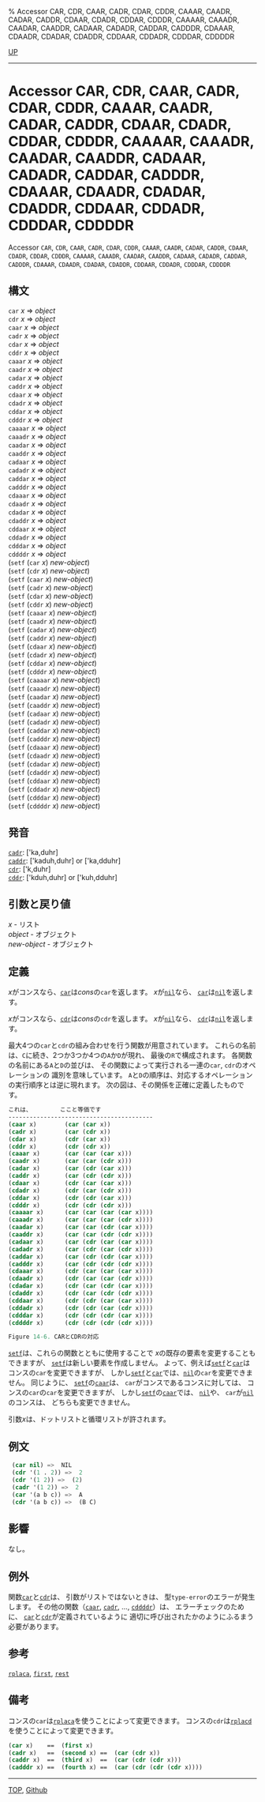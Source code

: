 % Accessor CAR, CDR, CAAR, CADR, CDAR, CDDR, CAAAR, CAADR, CADAR, CADDR, CDAAR, CDADR, CDDAR, CDDDR, CAAAAR, CAAADR, CAADAR, CAADDR, CADAAR, CADADR, CADDAR, CADDDR, CDAAAR, CDAADR, CDADAR, CDADDR, CDDAAR, CDDADR, CDDDAR, CDDDDR

[UP](14.2.html)  

---

# Accessor **CAR, CDR, CAAR, CADR, CDAR, CDDR, CAAAR, CAADR, CADAR, CADDR, CDAAR, CDADR, CDDAR, CDDDR, CAAAAR, CAAADR, CAADAR, CAADDR, CADAAR, CADADR, CADDAR, CADDDR, CDAAAR, CDAADR, CDADAR, CDADDR, CDDAAR, CDDADR, CDDDAR, CDDDDR**


Accessor `CAR`, `CDR`,
`CAAR`, `CADR`, `CDAR`, `CDDR`,
`CAAAR`, `CAADR`, `CADAR`, `CADDR`,
`CDAAR`, `CDADR`, `CDDAR`, `CDDDR`,
`CAAAAR`, `CAAADR`, `CAADAR`, `CAADDR`,
`CADAAR`, `CADADR`, `CADDAR`, `CADDDR`,
`CDAAAR`, `CDAADR`, `CDADAR`, `CDADDR`,
`CDDAAR`, `CDDADR`, `CDDDAR`, `CDDDDR`


## 構文

`car` *x* => *object*  
`cdr` *x* => *object*  
`caar` *x* => *object*  
`cadr` *x* => *object*  
`cdar` *x* => *object*  
`cddr` *x* => *object*  
`caaar` *x* => *object*  
`caadr` *x* => *object*  
`cadar` *x* => *object*  
`caddr` *x* => *object*  
`cdaar` *x* => *object*  
`cdadr` *x* => *object*  
`cddar` *x* => *object*  
`cdddr` *x* => *object*  
`caaaar` *x* => *object*  
`caaadr` *x* => *object*  
`caadar` *x* => *object*  
`caaddr` *x* => *object*  
`cadaar` *x* => *object*  
`cadadr` *x* => *object*  
`caddar` *x* => *object*  
`cadddr` *x* => *object*  
`cdaaar` *x* => *object*  
`cdaadr` *x* => *object*  
`cdadar` *x* => *object*  
`cdaddr` *x* => *object*  
`cddaar` *x* => *object*  
`cddadr` *x* => *object*  
`cdddar` *x* => *object*  
`cddddr` *x* => *object*  
(`setf` (`car` *x*) *new-object*)  
(`setf` (`cdr` *x*) *new-object*)  
(`setf` (`caar` *x*) *new-object*)  
(`setf` (`cadr` *x*) *new-object*)  
(`setf` (`cdar` *x*) *new-object*)  
(`setf` (`cddr` *x*) *new-object*)  
(`setf` (`caaar` *x*) *new-object*)  
(`setf` (`caadr` *x*) *new-object*)  
(`setf` (`cadar` *x*) *new-object*)  
(`setf` (`caddr` *x*) *new-object*)  
(`setf` (`cdaar` *x*) *new-object*)  
(`setf` (`cdadr` *x*) *new-object*)  
(`setf` (`cddar` *x*) *new-object*)  
(`setf` (`cdddr` *x*) *new-object*)  
(`setf` (`caaaar` *x*) *new-object*)  
(`setf` (`caaadr` *x*) *new-object*)  
(`setf` (`caadar` *x*) *new-object*)  
(`setf` (`caaddr` *x*) *new-object*)  
(`setf` (`cadaar` *x*) *new-object*)  
(`setf` (`cadadr` *x*) *new-object*)  
(`setf` (`caddar` *x*) *new-object*)  
(`setf` (`cadddr` *x*) *new-object*)  
(`setf` (`cdaaar` *x*) *new-object*)  
(`setf` (`cdaadr` *x*) *new-object*)  
(`setf` (`cdadar` *x*) *new-object*)  
(`setf` (`cdaddr` *x*) *new-object*)  
(`setf` (`cddaar` *x*) *new-object*)  
(`setf` (`cddadr` *x*) *new-object*)  
(`setf` (`cdddar` *x*) *new-object*)  
(`setf` (`cddddr` *x*) *new-object*)


## 発音

[`cadr`](14.2.car.html): ['ka,duhr]  
[`caddr`](14.2.car.html): ['kaduh,duhr] or ['ka,dduhr]  
[`cdr`](14.2.car.html): ['k,duhr]  
[`cddr`](14.2.car.html): ['kduh,duhr] or ['kuh,dduhr]


## 引数と戻り値

*x* - リスト  
*object* - オブジェクト  
*new-object* - オブジェクト


## 定義

*x*がコンスなら、[`car`](14.2.car.html)は*cons*の`car`を返します。
*x*が[`nil`](5.3.nil-variable.html)なら、 [`car`](14.2.car.html)は[`nil`](5.3.nil-variable.html)を返します。

*x*がコンスなら、[`cdr`](14.2.car.html)は*cons*の`cdr`を返します。
*x*が[`nil`](5.3.nil-variable.html)なら、 [`cdr`](14.2.car.html)は[`nil`](5.3.nil-variable.html)を返します。

最大4つの`car`と`cdr`の組み合わせを行う関数が用意されています。
これらの名前は、`C`に続き、2つか3つか4つの`A`か`D`が現れ、
最後の`R`で構成されます。
各関数の名前にある`A`と`D`の並びは、
その関数によって実行される一連の`car`, `cdr`のオペレーションの
識別を意味しています。
`A`と`D`の順序は、対応するオペレーションの実行順序とは逆に現れます。
次の図は、その関係を正確に定義したものです。

```lisp
これは、        ここと等価です
-----------------------------------------
(caar x)        (car (car x))
(cadr x)        (car (cdr x))
(cdar x)        (cdr (car x))
(cddr x)        (cdr (cdr x))
(caaar x)       (car (car (car x)))
(caadr x)       (car (car (cdr x)))
(cadar x)       (car (cdr (car x)))
(caddr x)       (car (cdr (cdr x)))
(cdaar x)       (cdr (car (car x)))
(cdadr x)       (cdr (car (cdr x)))
(cddar x)       (cdr (cdr (car x)))
(cdddr x)       (cdr (cdr (cdr x)))
(caaaar x)      (car (car (car (car x))))
(caaadr x)      (car (car (car (cdr x))))
(caadar x)      (car (car (cdr (car x))))
(caaddr x)      (car (car (cdr (cdr x))))
(cadaar x)      (car (cdr (car (car x))))
(cadadr x)      (car (cdr (car (cdr x))))
(caddar x)      (car (cdr (cdr (car x))))
(cadddr x)      (car (cdr (cdr (cdr x))))
(cdaaar x)      (cdr (car (car (car x))))
(cdaadr x)      (cdr (car (car (cdr x))))
(cdadar x)      (cdr (car (cdr (car x))))
(cdaddr x)      (cdr (car (cdr (cdr x))))
(cddaar x)      (cdr (cdr (car (car x))))
(cddadr x)      (cdr (cdr (car (cdr x))))
(cdddar x)      (cdr (cdr (cdr (car x))))
(cddddr x)      (cdr (cdr (cdr (cdr x))))

Figure 14-6. CARとCDRの対応
```

[`setf`](5.3.setf.html)は、これらの関数とともに使用することで
*x*の既存の要素を変更することもできますが、
[`setf`](5.3.setf.html)は新しい要素を作成しません。
よって、例えば[`setf`](5.3.setf.html)と[`car`](14.2.car.html)はコンスの`car`を変更できますが、
しかし[`setf`](5.3.setf.html)と[`car`](14.2.car.html)では、[`nil`](5.3.nil-variable.html)の`car`を変更できません。
同じように、
[`setf`](5.3.setf.html)の[`caar`](14.2.car.html)は、
`car`がコンスであるコンスに対しては、
コンスの`car`の`car`を変更できますが、
しかし[`setf`](5.3.setf.html)の[`caar`](14.2.car.html)では、
[`nil`](5.3.nil-variable.html)や、
`car`が[`nil`](5.3.nil-variable.html)のコンスは、
どちらも変更できません。

引数*x*は、ドットリストと循環リストが許されます。


## 例文

```lisp
 (car nil) =>  NIL  
 (cdr '(1 . 2)) =>  2
 (cdr '(1 2)) =>  (2)
 (cadr '(1 2)) =>  2 
 (car '(a b c)) =>  A
 (cdr '(a b c)) =>  (B C)
```

## 影響

なし。


## 例外

関数[`car`](14.2.car.html)と[`cdr`](14.2.car.html)は、
引数がリストではないときは、
型`type-error`のエラーが発生します。
その他の関数（[`caar`](14.2.car.html), [`cadr`](14.2.car.html), ..., [`cddddr`](14.2.car.html)）は、
エラーチェックのために、
[`car`](14.2.car.html)と[`cdr`](14.2.car.html)が定義されているように
適切に呼び出されたかのようにふるまう必要があります。


## 参考

[`rplaca`](14.2.rplaca.html),
[`first`](14.2.first.html),
[`rest`](14.2.rest.html)


## 備考

コンスの`car`は[`rplaca`](14.2.rplaca.html)を使うことによって変更できます。
コンスの`cdr`は[`rplacd`](14.2.rplaca.html)を使うことによって変更できます。

```lisp
(car x)    ==  (first x)
(cadr x)   ==  (second x) ==  (car (cdr x))
(caddr x)  ==  (third x)  ==  (car (cdr (cdr x)))
(cadddr x) ==  (fourth x) ==  (car (cdr (cdr (cdr x))))
```


---
[TOP](index.html),  [Github](https://github.com/nptcl/npt-japanese)

